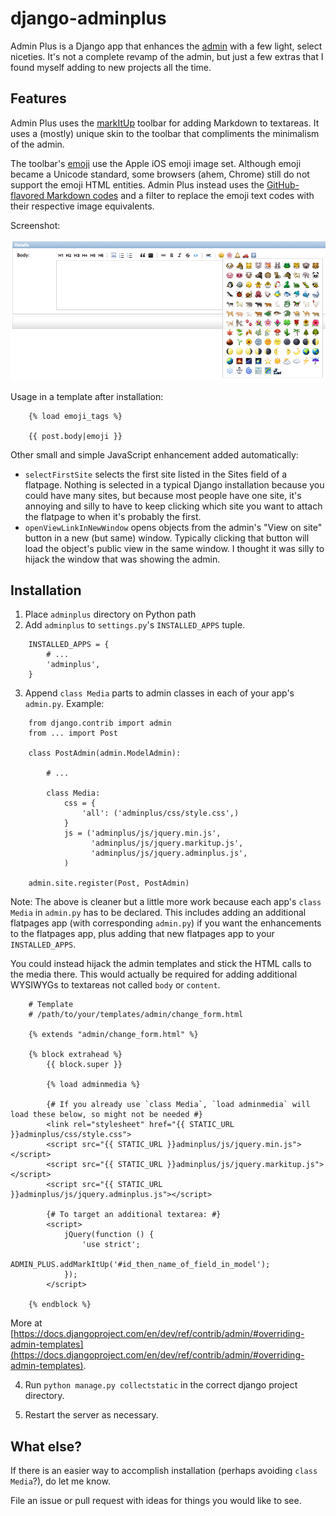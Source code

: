 # django-adminplus

Admin Plus is a Django app that enhances the [admin](https://docs.djangoproject.com/en/1.5/intro/tutorial02/) with a few light, select niceties. It's not a complete revamp of the admin, but just a few extras that I found myself adding to new projects all the time.


## Features

Admin Plus uses the [markItUp](http://markitup.jaysalvat.com/home/) toolbar for adding Markdown to textareas. It uses a (mostly) unique skin to the toolbar that compliments the minimalism of the admin.

The toolbar's [emoji](http://en.wikipedia.org/wiki/Emoji) use the Apple iOS emoji image set. Although emoji became a Unicode standard, some browsers (ahem, Chrome) still do not support the emoji HTML entities. Admin Plus instead uses the [GitHub-flavored Markdown codes](http://www.emoji-cheat-sheet.com/) and a filter to replace the emoji text codes with their respective image equivalents.

Screenshot:

![Admin Plus toolbar screenshot](docs/adminplus-toolbar.png)

Usage in a template after installation:

```
    {% load emoji_tags %}
    
    {{ post.body|emoji }}
```

Other small and simple JavaScript enhancement added automatically:

- `selectFirstSite` selects the first site listed in the Sites field of a flatpage. Nothing is selected in a typical Django installation because you could have many sites, but because most people have one site, it's annoying and silly to have to keep clicking which site you want to attach the flatpage to when it's probably the first.
- `openViewLinkInNewWindow` opens objects from the admin's "View on site" button in a new (but same) window. Typically clicking that button will load the object's public view in the same window. I thought it was silly to hijack the window that was showing the admin.


## Installation

1. Place `adminplus` directory on Python path
2. Add `adminplus` to `settings.py`'s `INSTALLED_APPS` tuple.

```
    INSTALLED_APPS = {
        # ...
        'adminplus',
    }
```

3. Append `class Media` parts to admin classes in each of your app's `admin.py`. Example:

```
    from django.contrib import admin
    from ... import Post

    class PostAdmin(admin.ModelAdmin):

        # ...

        class Media:
            css = {
                'all': ('adminplus/css/style.css',)
            }
            js = ('adminplus/js/jquery.min.js', 
                  'adminplus/js/jquery.markitup.js', 
                  'adminplus/js/jquery.adminplus.js',
            )

    admin.site.register(Post, PostAdmin)
```

Note: The above is cleaner but a little more work because each app's `class Media` in `admin.py` has to be declared. This includes adding an additional flatpages app (with corresponding `admin.py`) if you want the enhancements to the flatpages app, plus adding that new flatpages app to your `INSTALLED_APPS`.

You could instead hijack the admin templates and stick the HTML calls to the media there. This would actually be required for adding additional WYSIWYGs to textareas not called `body` or `content`.

```
    # Template
    # /path/to/your/templates/admin/change_form.html

    {% extends "admin/change_form.html" %}

    {% block extrahead %}
        {{ block.super }}
        
        {% load adminmedia %}
        
        {# If you already use `class Media`, `load adminmedia` will load these below, so might not be needed #}
        <link rel="stylesheet" href="{{ STATIC_URL }}adminplus/css/style.css">
        <script src="{{ STATIC_URL }}adminplus/js/jquery.min.js"></script>
        <script src="{{ STATIC_URL }}adminplus/js/jquery.markitup.js"></script>
        <script src="{{ STATIC_URL }}adminplus/js/jquery.adminplus.js"></script>
        
        {# To target an additional textarea: #}
        <script>
            jQuery(function () {
                'use strict';
                ADMIN_PLUS.addMarkItUp('#id_then_name_of_field_in_model');
            });
        </script>
        
    {% endblock %}
```

More at [https://docs.djangoproject.com/en/dev/ref/contrib/admin/#overriding-admin-templates](https://docs.djangoproject.com/en/dev/ref/contrib/admin/#overriding-admin-templates).

4. Run `python manage.py collectstatic` in the correct django project directory.

5. Restart the server as necessary.


## What else?

If there is an easier way to accomplish installation (perhaps avoiding `class Media`?), do let me know.

File an issue or pull request with ideas for things you would like to see.